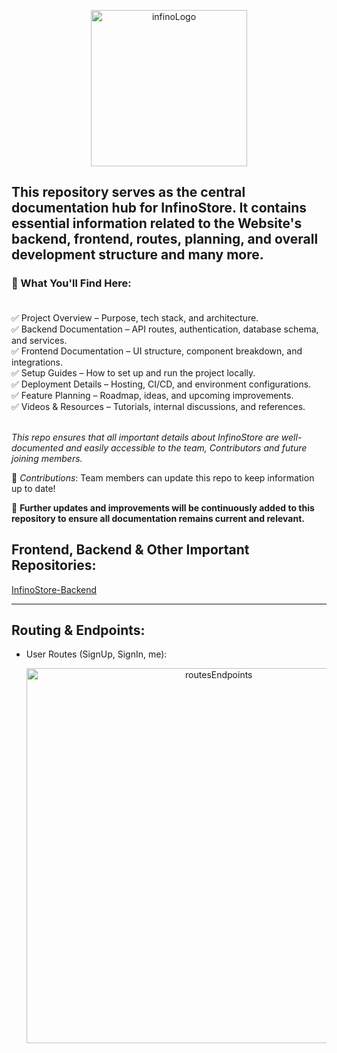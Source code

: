 <p align="center">
  <img src="https://github.com/user-attachments/assets/4bd09271-767f-4dd2-9c1c-f2dd80651935" alt="infinoLogo" width="250">
</p>

## This repository serves as the central documentation hub for **InfinoStore**. It contains essential information related to the Website's backend, frontend, routes, planning, and overall development structure and many more.

### 📂 What You'll Find Here: <br/><br/>

✅ Project Overview – Purpose, tech stack, and architecture. <br/>
✅ Backend Documentation – API routes, authentication, database schema, and services. <br/>
✅ Frontend Documentation – UI structure, component breakdown, and integrations. <br/>
✅ Setup Guides – How to set up and run the project locally. <br/>
✅ Deployment Details – Hosting, CI/CD, and environment configurations. <br/>
✅ Feature Planning – Roadmap, ideas, and upcoming improvements. <br/>
✅ Videos & Resources – Tutorials, internal discussions, and references. <br/><br/>

*This repo ensures that all important details about InfinoStore are well-documented and easily accessible to the team, Contributors and future joining members.*


🚀 *Contributions*: Team members can update this repo to keep information up to date! <br/>

📌 **Further updates and improvements will be continuously added to this repository to ensure all documentation remains current and relevant.**

## Frontend, Backend & Other Important Repositories:
[InfinoStore-Backend](https://github.com/infinostore/infino-api)

<hr/>

## Routing & Endpoints:

  - User Routes (SignUp, SignIn, me):
    <p align="center">
      <img src="https://github.com/user-attachments/assets/fb08bda2-49ba-44b0-8c0d-fff7f19b0113" alt="routesEndpoints" width="600">
    </p>
